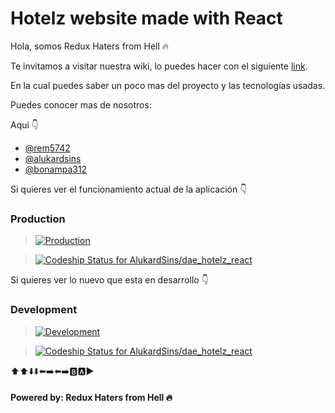 # Hotelz website made with React

Hola, somos Redux Haters from Hell :fire:

Te invitamos a visitar nuestra wiki, lo puedes hacer con el siguiente [link](https://github.com/AlukardSins/dae_hotelz_react/wiki).

En la cual puedes saber un poco mas del proyecto y las tecnologías usadas.

Puedes conocer mas de nosotros:

Aqui 👇 

+ [@rem5742](https://github.com/rem5742)
+ [@alukardsins](https://github.com/AlukardSins)
+ [@bonampa312](https://github.com/bonampa312)

Si quieres ver el funcionamiento actual de la aplicación 👇 

### Production
> [![Production](https://www.herokucdn.com/deploy/button.png)](https://dae-hotelz-react.herokuapp.com/)

> [ ![Codeship Status for AlukardSins/dae_hotelz_react](https://app.codeship.com/projects/a913b070-9de8-0135-c2a5-3a09837b7f1f/status?branch=master)](https://app.codeship.com/projects/253370)

Si quieres ver lo nuevo que esta en desarrollo 👇 

### Development
> [![Development](https://www.herokucdn.com/deploy/button.png)](https://dae-hotelz-react-dev.herokuapp.com/)

> [ ![Codeship Status for AlukardSins/dae_hotelz_react](https://app.codeship.com/projects/a913b070-9de8-0135-c2a5-3a09837b7f1f/status?branch=dev)](https://app.codeship.com/projects/253370)

:arrow_up::arrow_up::arrow_down::arrow_down::arrow_left::arrow_right::arrow_left::arrow_right::b::a::arrow_forward:

#### Powered by: Redux Haters from Hell :fire:
